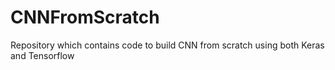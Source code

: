 # CNNFromScratch
Repository which contains code to build CNN from scratch using both Keras and Tensorflow
